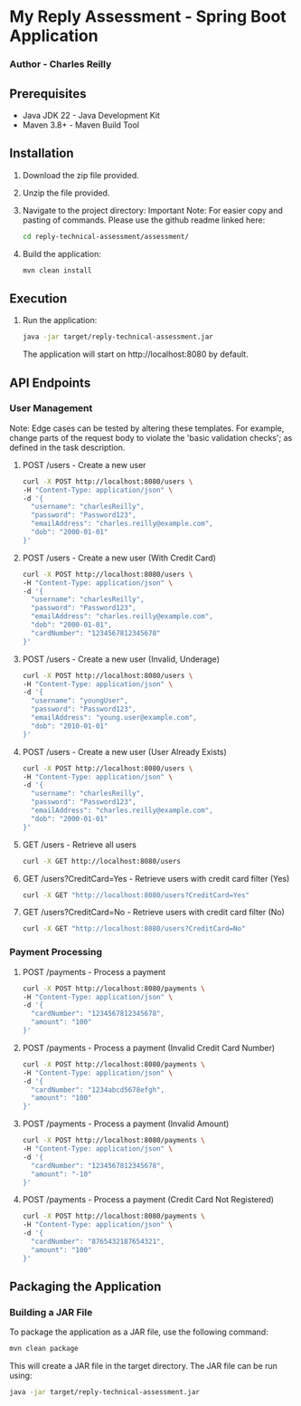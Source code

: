 
# My Reply Assessment - Spring Boot Application

### Author - Charles Reilly

## Prerequisites

- Java JDK 22 - Java Development Kit
- Maven 3.8+ - Maven Build Tool

## Installation

1. Download the zip file provided.
2. Unzip the file provided.
3. Navigate to the project directory:
Important Note: For easier copy and pasting of commands. Please use the github readme linked here: 



   ```bash
   cd reply-technical-assessment/assessment/
   ```
4. Build the application:

   ```bash
   mvn clean install
   ```

## Execution

1. Run the application:

   ```bash
   java -jar target/reply-technical-assessment.jar
   ```
   The application will start on http://localhost:8080 by default.

## API Endpoints

### User Management

Note: Edge cases can be tested by altering these templates. For example, change parts of the request body to violate the 'basic validation checks'; as defined in the task description.

1. POST /users - Create a new user

   ```bash
   curl -X POST http://localhost:8080/users \
   -H "Content-Type: application/json" \
   -d '{
     "username": "charlesReilly",
     "password": "Password123",
     "emailAddress": "charles.reilly@example.com",
     "dob": "2000-01-01"
   }'
   ```

1. POST /users - Create a new user (With Credit Card)

   ```bash
   curl -X POST http://localhost:8080/users \
   -H "Content-Type: application/json" \
   -d '{
     "username": "charlesReilly",
     "password": "Password123",
     "emailAddress": "charles.reilly@example.com",
     "dob": "2000-01-01",
     "cardNumber": "1234567812345678"
   }'
   ```

2. POST /users - Create a new user (Invalid, Underage)

   ```bash
   curl -X POST http://localhost:8080/users \
   -H "Content-Type: application/json" \
   -d '{
     "username": "youngUser",
     "password": "Password123",
     "emailAddress": "young.user@example.com",
     "dob": "2010-01-01"
   }'
   ```

3. POST /users - Create a new user (User Already Exists)

   ```bash
   curl -X POST http://localhost:8080/users \
   -H "Content-Type: application/json" \
   -d '{
     "username": "charlesReilly",
     "password": "Password123",
     "emailAddress": "charles.reilly@example.com",
     "dob": "2000-01-01"
   }'
   ```

4. GET /users - Retrieve all users

   ```bash
   curl -X GET http://localhost:8080/users
   ```

5. GET /users?CreditCard=Yes - Retrieve users with credit card filter (Yes)

   ```bash
   curl -X GET "http://localhost:8080/users?CreditCard=Yes"
   ```
6. GET /users?CreditCard=No - Retrieve users with credit card filter (No)

   ```bash
   curl -X GET "http://localhost:8080/users?CreditCard=No"
   ```
### Payment Processing

1. POST /payments - Process a payment

   ```bash
   curl -X POST http://localhost:8080/payments \
   -H "Content-Type: application/json" \
   -d '{
     "cardNumber": "1234567812345678",
     "amount": "100"
   }'
   ```

2. POST /payments - Process a payment (Invalid Credit Card Number)

   ```bash
   curl -X POST http://localhost:8080/payments \
   -H "Content-Type: application/json" \
   -d '{
     "cardNumber": "1234abcd5678efgh",
     "amount": "100"
   }'
   ```

3. POST /payments - Process a payment (Invalid Amount)

   ```bash
   curl -X POST http://localhost:8080/payments \
   -H "Content-Type: application/json" \
   -d '{
     "cardNumber": "1234567812345678",
     "amount": "-10"
   }'
   ```

4. POST /payments - Process a payment (Credit Card Not Registered)

   ```bash
   curl -X POST http://localhost:8080/payments \
   -H "Content-Type: application/json" \
   -d '{
     "cardNumber": "8765432187654321",
     "amount": "100"
   }'
   ```

## Packaging the Application

### Building a JAR File

To package the application as a JAR file, use the following command:

   ```bash
   mvn clean package
   ```
This will create a JAR file in the target directory. The JAR file can be run using:

   ```bash
   java -jar target/reply-technical-assessment.jar
   ```
